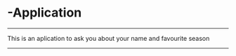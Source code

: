 # -Application
************************************
This is an aplication to 
ask you about your name and 
favourite season
************************************
